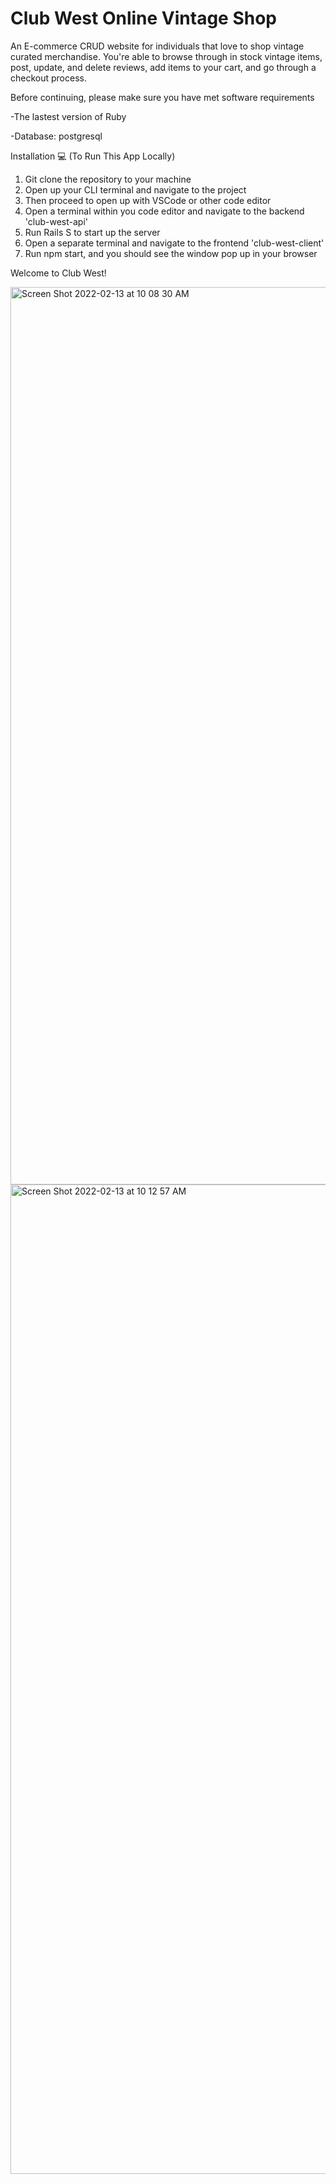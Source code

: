 # Club West Online Vintage Shop

An E-commerce CRUD website for individuals that love to shop vintage curated merchandise. 
You're able to browse through in stock vintage items, post, update, and delete reviews, 
add items to your cart, and go through a checkout process.

Before continuing, please make sure you have met software requirements

-The lastest version of Ruby

-Database: postgresql

Installation 💻 (To Run This App Locally)

1. Git clone the repository to your machine
2. Open up your CLI terminal and navigate to the project
3. Then proceed to open up with VSCode or other code editor
4. Open a terminal within you code editor and navigate to the backend 'club-west-api'
5. Run Rails S to start up the server
6. Open a separate terminal and navigate to the frontend 'club-west-client'
7. Run npm start, and you should see the window pop up in your browser

Welcome to Club West!

<img width="1436" alt="Screen Shot 2022-02-13 at 10 08 30 AM" src="https://user-images.githubusercontent.com/78556141/153768754-ef50f930-4636-4862-9b32-717987abaa26.png">

<img width="1583" alt="Screen Shot 2022-02-13 at 10 12 57 AM" src="https://user-images.githubusercontent.com/78556141/153768762-a667a3e9-8f95-4c3c-b75f-64d4dbd2e4ff.png">

